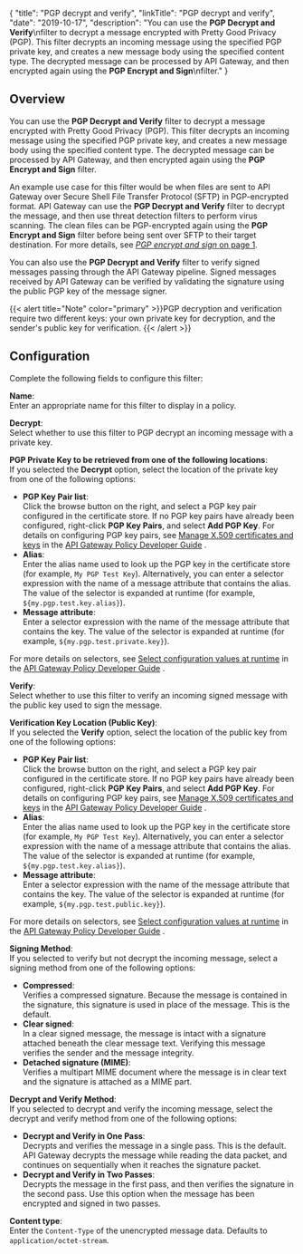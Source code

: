 {
"title": "PGP decrypt and verify",
"linkTitle": "PGP decrypt and verify",
"date": "2019-10-17",
"description": "You can use the **PGP Decrypt and Verify**\\nfilter to decrypt a message encrypted with Pretty Good Privacy (PGP). This filter decrypts an incoming message using the specified PGP private key, and creates a new message body using the specified content type. The decrypted message can be processed by API Gateway, and then encrypted again using the **PGP Encrypt and Sign**\\nfilter."
}
﻿
<div id="p_encryption_pgp_dec_overview">

Overview
--------

You can use the **PGP Decrypt and Verify**
filter to decrypt a message encrypted with Pretty Good Privacy (PGP). This filter decrypts an incoming message using the specified PGP private key, and creates a new message body using the specified content type. The decrypted message can be processed by API Gateway, and then encrypted again using the **PGP Encrypt and Sign**
filter.

An example use case for this filter would be when files are sent to API Gateway over Secure Shell File Transfer Protocol (SFTP) in PGP-encrypted format. API Gateway can use the **PGP Decrypt and Verify**
filter to decrypt the message, and then use threat detection filters to perform virus scanning. The clean files can be PGP-encrypted again using the **PGP Encrypt and Sign**
filter before being sent over SFTP to their target destination. For more details, see [*PGP encrypt and sign* on page 1](encryption_pgp_enc.htm).

You can also use the **PGP Decrypt and Verify**
filter to verify signed messages passing through the API Gateway pipeline. Signed messages received by API Gateway can be verified by validating the signature using the public PGP key of the message signer.

{{< alert title="Note" color="primary" >}}PGP decryption and verification require two different keys: your own private key for decryption, and the sender's public key for verification. {{< /alert >}}

</div>

<div id="p_encryption_pgp_dec_conf">

Configuration
-------------

Complete the following fields to configure this filter:

**Name**:\
Enter an appropriate name for this filter to display in a policy.

**Decrypt**:\
Select whether to use this filter to PGP decrypt an incoming message with a private key.

**PGP Private Key to be retrieved from one of the following locations**:\
If you selected the **Decrypt**
option, select the location of the private key from one of the following options:

-   **PGP Key Pair list**:\
    Click the browse button on the right, and select a PGP key pair configured in the certificate store. If no PGP key pairs have already been configured, right-click **PGP Key Pairs**, and select **Add PGP Key**. For details on configuring PGP key pairs, see
    [Manage X.509 certificates and keys](/csh?context=619&product=prod-api-gateway-77)
    in the
    [API Gateway Policy Developer Guide](/bundle/APIGateway_77_PolicyDevGuide_allOS_en_HTML5/)
    .
-   **Alias**:\
    Enter the alias name used to look up the PGP key in the certificate store (for example, `My PGP Test Key`). Alternatively, you can enter a selector expression with the name of a message attribute that contains the alias. The value of the selector is expanded at runtime (for example, `${my.pgp.test.key.alias}`).
-   **Message attribute**:\
    Enter a selector expression with the name of the message attribute that contains the key. The value of the selector is expanded at runtime (for example, `${my.pgp.test.private.key}`).

For more details on selectors, see
[Select configuration values at runtime](/csh?context=630&product=prod-api-gateway-77)
in the
[API Gateway Policy Developer Guide](/bundle/APIGateway_77_PolicyDevGuide_allOS_en_HTML5/)
.

**Verify**:\
Select whether to use this filter to verify an incoming signed message with the public key used to sign the message.

**Verification Key Location (Public Key)**:\
If you selected the **Verify**
option, select the location of the public key from one of the following options:

-   **PGP Key Pair list**:\
    Click the browse button on the right, and select a PGP key pair configured in the certificate store. If no PGP key pairs have already been configured, right-click **PGP Key Pairs**, and select **Add PGP Key**. For details on configuring PGP key pairs, see
    [Manage X.509 certificates and keys](/csh?context=619&product=prod-api-gateway-77)
    in the
    [API Gateway Policy Developer Guide](/bundle/APIGateway_77_PolicyDevGuide_allOS_en_HTML5/)
    .
-   **Alias**:\
    Enter the alias name used to look up the PGP key in the certificate store (for example, `My PGP Test Key`). Alternatively, you can enter a selector expression with the name of a message attribute that contains the alias. The value of the selector is expanded at runtime (for example, `${my.pgp.test.key.alias}`).
-   **Message attribute**:\
    Enter a selector expression with the name of the message attribute that contains the key. The value of the selector is expanded at runtime (for example, `${my.pgp.test.public.key}`).

For more details on selectors, see
[Select configuration values at runtime](/csh?context=630&product=prod-api-gateway-77)
in the
[API Gateway Policy Developer Guide](/bundle/APIGateway_77_PolicyDevGuide_allOS_en_HTML5/)
.

**Signing Method**:\
If you selected to verify but not decrypt the incoming message, select a signing method from one of the following options:

-   **Compressed**:\
    Verifies a compressed signature. Because the message is contained in the signature, this signature is used in place of the message. This is the default.
-   **Clear signed**:\
    In a clear signed message, the message is intact with a signature attached beneath the clear message text. Verifying this message verifies the sender and the message integrity.
-   **Detached signature (MIME)**:\
    Verifies a multipart MIME document where the message is in clear text and the signature is attached as a MIME part.

**Decrypt and Verify Method**:\
If you selected to decrypt and verify the incoming message, select the decrypt and verify method from one of the following options:

-   **Decrypt and Verify in One Pass**:\
    Decrypts and verifies the message in a single pass. This is the default. API Gateway decrypts the message while reading the data packet, and continues on sequentially when it reaches the signature packet.
-   **Decrypt and Verify in Two Passes**:\
    Decrypts the message in the first pass, and then verifies the signature in the second pass. Use this option when the message has been encrypted and signed in two passes.

**Content type**:\
Enter the `Content-Type`
of the unencrypted message data. Defaults to `application/octet-stream`.

</div>
